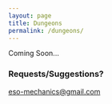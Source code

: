 ```yaml
---
layout: page
title: Dungeons
permalink: /dungeons/
---
```


Coming Soon...

### Requests/Suggestions?

[eso-mechanics@gmail.com](mailto:eso-mechanics@gmail.com)
